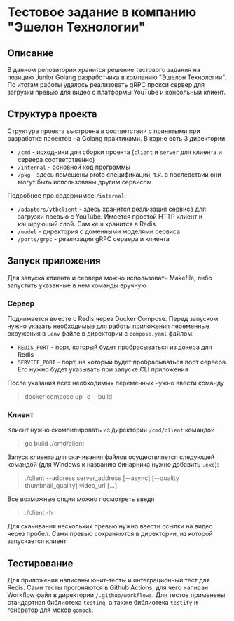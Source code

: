 # Тестовое задание в компанию "Эшелон Технологии"

## Описание
В данном репозитории хранится решение тестового задания на позицию 
Junior Golang разработчика в компанию "Эшелон Технологии". По итогам работы
удалось реализовать gRPC прокси сервер для загрузки превью для видео с платформы
YouTube и консольный клиент. 

## Структура проекта
Структура проекта выстроена в соответствии с принятыми при разработке проектов на Golang
практиками. В корне есть 3 директории:
- `/cmd` - исходники для сборки проекта (`client` и `server` для клиента и сервера соответственно)
- `/internal` - основной код программы
- `/pkg` - здесь помещены proto спецификации, т.к. в последствии они могут быть использованы
другим сервисом  

Подробнее про содержимое `/internal`:
- `/adapters/ytbclient` - здесь хранится реализация сервиса для загрузки превью
с YouTube. Имеется простой HTTP клиент и кэширующий слой. Сам кеш хранится в Redis.
- `/model` - директория с доменными моделями сервиса
- `/ports/grpc` - реализация gRPC сервера и клиента

## Запуск приложения
Для запуска клиента и сервера можно использовать Makefile, либо запустить указанные
в нем команды вручную
### Сервер
Поднимается вместе с Redis через Docker Compose. Перед запуском нужно указать необходимые
для работы приложения переменные окружения в `.env` файле в директории с `compose.yaml` файлом:
- `REDIS_PORT` - порт, который будет пробрасываться из докера для Redis
- `SERVICE_PORT` - порт, на который будет пробрасываться порт сервера. Его нужно будет
указывать при запуске CLI приложения  

После указания всех необходимых переменных нужно ввести команду
> docker compose up -d --build
### Клиент
Клиент нужно скомпилировать из директории `/cmd/client` командой
> go build ./cmd/client  

Запуск клиента для скачивания файлов осуществляется следующей командой (для Windows
к названию бинарника нужно добавить `.exe`):  
>./client --address server_address [--async] [--quality thumbnail_quality] video_url [...]  

Все возможные опции можно посмотреть введя
>./client -h

Для скачивания нескольких превью нужно ввести ссылки на видео через пробел. Сами превью
сохраняются в директории, из которой запускается клиент

## Тестирование
Для приложения написаны юнит-тесты и интеграционный тест для Redis. Сами тесты
прогоняются в Github Actions, для чего написан Workflow файл в директории
`/.github/workflows`. Для тестов применены стандартная библиотека `testing`, а также
библиотека `testify` и генератор для моков `gomock`.
